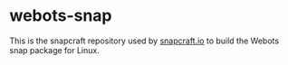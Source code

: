 # webots-snap

This is the snapcraft repository used by [snapcraft.io](https://build.snapcraft.io) to build the Webots snap package for Linux.


